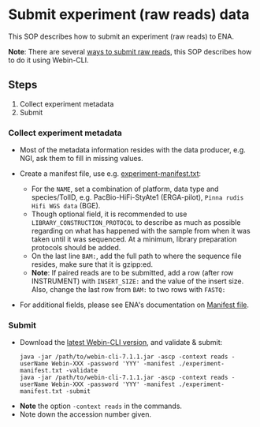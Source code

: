 # Submit experiment (raw reads) data

This SOP describes how to submit an experiment (raw reads) to ENA.

**Note**: There are several [ways to submit raw reads](https://ena-docs.readthedocs.io/en/latest/submit/reads.html#submission-options), this SOP describes how to do it using Webin-CLI.

## Steps
1. Collect experiment metadata
1. Submit

### Collect experiment metadata
* Most of the metadata information resides with the data producer, e.g. NGI, ask them to fill in missing values.

* Create a manifest file, use e.g. [experiment-manifest.txt](./data/experiment-manifest.txt):
    * For the `NAME`, set a combination of platform, data type and species/TolID, e.g. PacBio-HiFi-StyAte1 (ERGA-pilot), `Pinna rudis Hifi WGS data` (BGE).
    * Though optional field, it is recommended to use `LIBRARY_CONSTRUCTION_PROTOCOL` to describe as much as possible regarding on what has happened with the sample from when it was taken until it was sequenced. At a minimum, library preparation protocols should be added.
    * On the last line `BAM:`, add the full path to where the sequence file resides, make sure that it is gzipp:ed.
    * **Note**: If paired reads are to be submitted, add a row (after row INSTRUMENT) with `INSERT_SIZE:` and the value of the insert size. Also, change the last row from `BAM:` to two rows with `FASTQ:`
* For additional fields, please see ENA's documentation on [Manifest file](https://ena-docs.readthedocs.io/en/latest/submit/reads/webin-cli.html#manifest-file).

### Submit
* Download the [latest Webin-CLI version](https://github.com/enasequence/webin-cli/releases/latest), and validate & submit:
    ```
    java -jar /path/to/webin-cli-7.1.1.jar -ascp -context reads -userName Webin-XXX -password 'YYY' -manifest ./experiment-manifest.txt -validate 
    java -jar /path/to/webin-cli-7.1.1.jar -ascp -context reads -userName Webin-XXX -password 'YYY' -manifest ./experiment-manifest.txt -submit
    ```
* **Note** the option `-context reads` in the commands.
* Note down the accession number given.
